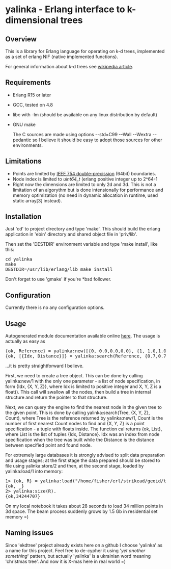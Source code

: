 # yalinka - Erlang interface to k-dimensional trees

## Overview

   This is a library for Erlang language for operating on k-d trees,
implemented as a set of erlang NIF (native implemented functions).

   For general information about k-d trees see [wikipedia article](http://en.wikipedia.org/wiki/K-d_tree).

## Requirements

 * Erlang R15 or later
 * GCC, tested on 4.8
 * libc with -lm (should be available on any linux distribution by default)
 * GNU make

   The C sources are made using options --std=C99 --Wall --Wextra
--pedantic so I believe it should be easy to adopt those sources for
other environments.

## Limitations

 * Points are limited by [IEEE 754 double-precission](http://en.wikipedia.org/wiki/Double_precision_floating-point_format) (64bit) boundaries.
 * Node index is limited to *uint64_t* (erlang positive integer up to 2^64-1
 * Right now the dimensions are limited to only 2d and 3d. This is not a limitation of an algorythm but is done intensionally for performance and memory optimization (no need in dynamic allocation in runtime, used static array[3] instead).

## Installation

   Just 'cd' to project directory and type 'make'. This should build
the erlang application in 'ebin' directory and shared object file in
'priv/lib'.

   Then set the 'DESTDIR' environment variable and type
'make install', like this:

<pre>
cd yalinka
make
DESTDIR=/usr/lib/erlang/lib make install
</pre>

   Don't forget to use 'gmake' if you're *bsd follower.

## Configuration

   Currently there is no any configuration options.

## Usage

   Autogenerated module documentation available online
[here](http://yalinka.heim.in.ua/yalinka.html). The usage is actually
as easy as

<pre>
{ok, Reference} = yalinka:new([{0, 0.0,0.0,0.0}, {1, 1.0,1.0,1.0}]),
{ok, [{Idx, Distance}]} = yalinka:search(Reference, {0.7,0.7,0.7}, 1),
</pre>

...it is pretty straightforward I believe.

   First, we need to create a tree object. This can be done by calling
yalinka:new/1 with the only one parameter - a list of node
specification, in form {Idx, {X, Y, Z}}, where Idx is limited to
positive integer and X, Y, Z is a float(). This call will swallow all
the nodes, then build a tree in internal structure and return the
pointer to that structure.

   Next, we can query the engine to find the nearest node in the given
tree to the given point. This is done by calling yalinka:search(Tree,
{X, Y, Z}, Count), where Tree is the reference returned by
yalinka:new/1, Count is the number of first nearest Count nodes to
find and {X, Y, Z} is a point specification - a tuple with floats
inside. The function cal returns {ok, List}, where List is the list of
tuples {Idx, Distance}. Idx was an index from node specification when
the tree was built while the Distance is the distance between
specified point and found node.

   For extremely large databases it is strongly advised to split data
preparation and usage stages; at the first stage the data prepared
should be stored to file using yalinka:store/2 and then, at the second
stage, loaded by yalinka:load/1 into memory:


<pre>
1> {ok, R} = yalinka:load("/home/fisher/erl/strikead/geoid/test/db/xperian").
{ok, _}
2> yalinka:size(R).
{ok,34244707}
</pre>


   On my local notebook it takes about 28 seconds to load 34 million
points in 3d space. The beam process suddenly grows by 1.5 Gb in
residential set memory =)


## Naming issues

   Since 'ekdtree' project already exists here on a github I choose
'yalinka' as a name for this project. Feel free to de-cypher it using
'*yet another something*' pattern, but actually 'yalinka' is a
ukrainian word meaning 'christmas tree'. And now it is X-mas here in
real world =)

